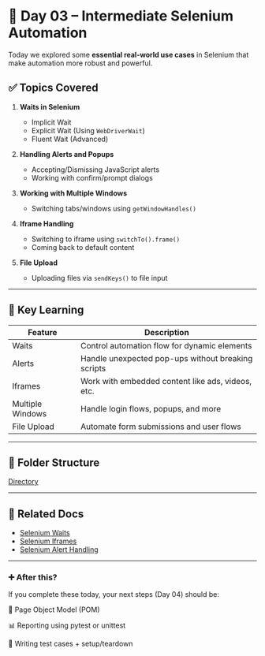 
# 🚀 Day 03 – Intermediate Selenium Automation

Today we explored some **essential real-world use cases** in Selenium that make automation more robust and powerful.

## ✅ Topics Covered

1. **Waits in Selenium**
   - Implicit Wait
   - Explicit Wait (Using `WebDriverWait`)
   - Fluent Wait (Advanced)

2. **Handling Alerts and Popups**
   - Accepting/Dismissing JavaScript alerts
   - Working with confirm/prompt dialogs

3. **Working with Multiple Windows**
   - Switching tabs/windows using `getWindowHandles()`

4. **Iframe Handling**
   - Switching to iframe using `switchTo().frame()`
   - Coming back to default content

5. **File Upload**
   - Uploading files via `sendKeys()` to file input

---

## 🧠 Key Learning

| Feature | Description |
|--------|-------------|
| Waits | Control automation flow for dynamic elements |
| Alerts | Handle unexpected pop-ups without breaking scripts |
| Iframes | Work with embedded content like ads, videos, etc. |
| Multiple Windows | Handle login flows, popups, and more |
| File Upload | Automate form submissions and user flows |

---

## 📁 Folder Structure


[Directory](./assets/directory.png)




---



## 🔗 Related Docs

- [Selenium Waits](https://www.selenium.dev/documentation/webdriver/waits/)
- [Selenium Iframes](https://www.guru99.com/handling-iframes-selenium.html)
- [Selenium Alert Handling](https://www.toolsqa.com/selenium-webdriver/alert-in-selenium/)

---

### ➕ After this?

If you complete these today, your next steps (Day 04) should be:

🔧 Page Object Model (POM)

📊 Reporting using pytest or unittest

🧪 Writing test cases + setup/teardown
